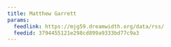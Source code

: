 ```yaml
---
title: Matthew Garrett
params:
  feedlink: https://mjg59.dreamwidth.org/data/rss/
  feedid: 3794455121e298cd899a9333bd77c9a3
---
```

